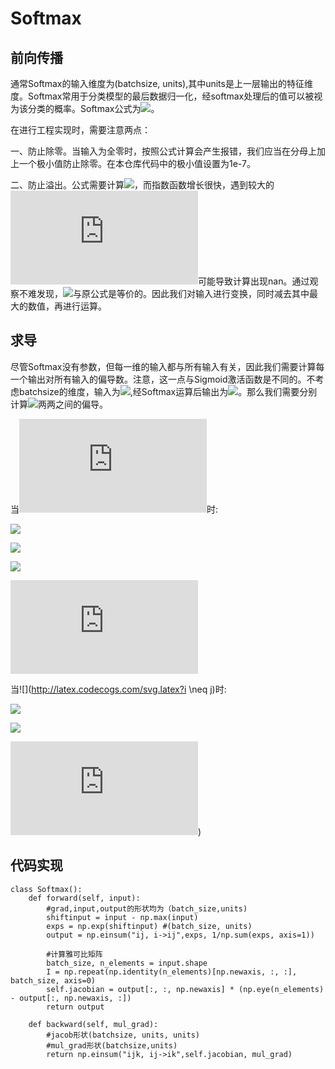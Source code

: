 # Softmax

## 前向传播
通常Softmax的输入维度为(batchsize, units),其中units是上一层输出的特征维度。Softmax常用于分类模型的最后数据归一化，经softmax处理后的值可以被视为该分类的概率。Softmax公式为![](http://latex.codecogs.com/svg.latex?S(x)=\\frac{e^{x_i}}{\sum_i^k{e^{x_i}}})。

在进行工程实现时，需要注意两点：

一、防止除零。当输入为全零时，按照公式计算会产生报错，我们应当在分母上加上一个极小值防止除零。在本仓库代码中的极小值设置为1e-7。

二、防止溢出。公式需要计算![](http://latex.codecogs.com/svg.latex?e^{x_i})，而指数函数增长很快，遇到较大的![](http://latex.codecogs.com/svg.latex?x_i)可能导致计算出现nan。通过观察不难发现，![](http://latex.codecogs.com/svg.latex?S(x)=\\frac{e^{x_i-D}}{\sum_i^k{e^{x_i-D}}})与原公式是等价的。因此我们对输入进行变换，同时减去其中最大的数值，再进行运算。

## 求导

尽管Softmax没有参数，但每一维的输入都与所有输入有关，因此我们需要计算每一个输出对所有输入的偏导数。注意，这一点与Sigmoid激活函数是不同的。不考虑batchsize的维度，输入为![](http://latex.codecogs.com/svg.latex?X=[x_1,x_2,x_3,...,x_m]),经Softmax运算后输出为![](http://latex.codecogs.com/svg.latex?X=[s_1,s_2,s_3,...,s_m])。那么我们需要分别计算![](http://latex.codecogs.com/svg.latex?s_j、x_k)两两之间的偏导。

当![](http://latex.codecogs.com/svg.latex?j=k)时:

![](http://latex.codecogs.com/svg.latex?\\frac{\\partial{s_j}}{\\partial{x_j}}=\\frac{e^{x_j}\sum_i{e^{x_i}}-e^{x_j}e^{x_j}}{(\sum_i{e^{x_i}})^2})

![](http://latex.codecogs.com/svg.latex?=\\frac{e^{x_j}}{\sum_i{e^{x_j}}}\\frac{\sum_i{e^{x_i}}}-e^{x_j}}{\sum_i{e^{x_i}}})

![](http://latex.codecogs.com/svg.latex?=\\frac{e^{x_j}}{\sum_i{e^{x_i}}}(1-\\frac{e^{x_j}}{\sum_i{e^{x_i}}}))

![](http://latex.codecogs.com/svg.latex?=s_j(1-s_j))

当![](http://latex.codecogs.com/svg.latex?i \\neq j)时:

![](http://latex.codecogs.com/svg.latex?\\frac{\\partial{s_j}}{\\partial{x_k}}=\\frac{0*\sum_i{e^{x_i}}-e^{x_j}e^{x_k}}{(\sum_i^k{e^{x_i}})^2})

![](http://latex.codecogs.com/svg.latex?=\\frac{e^{x_j}}{\sum_i^k{e^{x_i}}}\\frac{e^{x_k}}{\sum_i^k{e^{x_i}}})

![](http://latex.codecogs.com/svg.latex?=-s_js_k))

## 代码实现
```
class Softmax():
    def forward(self, input):
        #grad,input,output的形状均为（batch_size,units)
        shiftinput = input - np.max(input)
        exps = np.exp(shiftinput) #(batch_size, units)
        output = np.einsum("ij, i->ij",exps, 1/np.sum(exps, axis=1))

        #计算雅可比矩阵
        batch_size, n_elements = input.shape
        I = np.repeat(np.identity(n_elements)[np.newaxis, :, :], batch_size, axis=0)
        self.jacobian = output[:, :, np.newaxis] * (np.eye(n_elements) - output[:, np.newaxis, :])
        return output

    def backward(self, mul_grad):
        #jacob形状(batchsize, units, units)
        #mul_grad形状(batchsize,units)
        return np.einsum("ijk, ij->ik",self.jacobian, mul_grad)
```